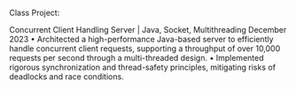 Class Project:

Concurrent Client Handling Server | Java, Socket, Multithreading December 2023
• Architected a high-performance Java-based server to efficiently handle concurrent client requests, supporting a
throughput of over 10,000 requests per second through a multi-threaded design.
• Implemented rigorous synchronization and thread-safety principles, mitigating risks of deadlocks and race conditions.
